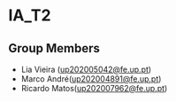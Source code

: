 # IA_T2

## Group Members

* Lia Vieira (up202005042@fe.up.pt)
* Marco André(up202004891@fe.up.pt)
* Ricardo Matos(up202007962@fe.up.pt)
